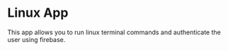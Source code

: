 # Linux App 

This app allows you to run linux terminal commands and authenticate the user using firebase. 
